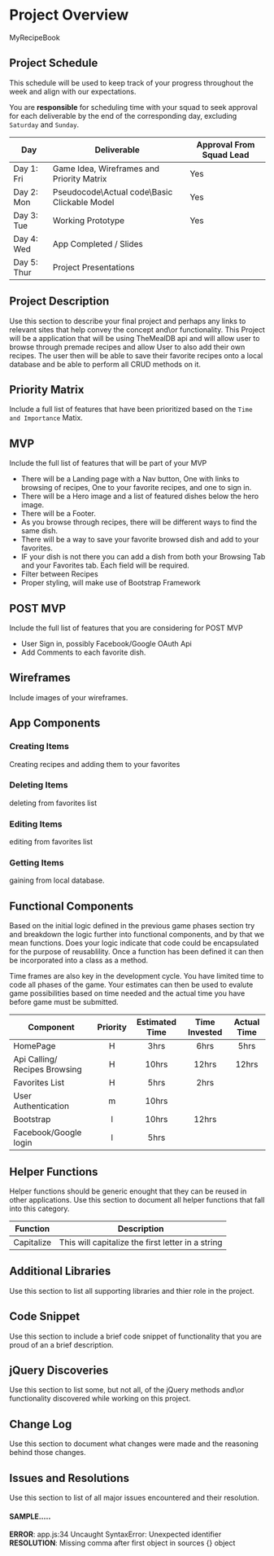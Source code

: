 # Project Overview

MyRecipeBook

## Project Schedule


This schedule will be used to keep track of your progress throughout the week and align with our expectations.  

You are **responsible** for scheduling time with your squad to seek approval for each deliverable by the end of the corresponding day, excluding `Saturday` and `Sunday`.

|  Day | Deliverable | Approval From Squad Lead
|---|---| ---|
|Day 1: Fri| Game Idea, Wireframes and Priority Matrix| Yes 
|Day 2: Mon| Pseudocode\Actual code\Basic Clickable Model| Yes
|Day 3: Tue| Working Prototype | Yes
|Day 4: Wed| App Completed / Slides |
|Day 5: Thur| Project Presentations |

## Project Description

Use this section to describe your final project and perhaps any links to relevant sites that help convey the concept and\or functionality.
This Project will be a application that will be using TheMealDB api and will allow user to browse through premade recipes and allow User to also add their own recipes. The user then will be able to save their favorite recipes onto a local database and be able to perform all CRUD methods on it. 

## Priority Matrix

Include a full list of features that have been prioritized based on the `Time and Importance` Matix.  

## MVP 

Include the full list of features that will be part of your MVP 

  * There will be a Landing page with a Nav button, One with links to browsing of recipes, One to your favorite recipes, and one to sign in.
  * There will be a Hero image and a list of featured dishes below the hero image.
  * There will be a Footer. 
  * As you browse through recipes, there will be different ways to find the same dish.
  * There will be a way to save your favorite browsed dish and add to your favorites.
  * IF your dish is not there you can add a dish from both your Browsing Tab and your Favorites tab. Each field will be required.
  * Filter between Recipes
  * Proper styling, will make use of Bootstrap Framework


## POST MVP

Include the full list of features that you are considering for POST MVP

  * User Sign in, possibly Facebook/Google OAuth Api
  * Add Comments to each favorite dish.

## Wireframes

Include images of your wireframes. 

## App Components

### Creating Items
Creating recipes and adding them to your favorites

### Deleting Items
deleting from favorites list

### Editing Items
editing from favorites list

### Getting Items
gaining from local database.


## Functional Components

Based on the initial logic defined in the previous game phases section try and breakdown the logic further into functional components, and by that we mean functions.  Does your logic indicate that code could be encapsulated for the purpose of reusablility.  Once a function has been defined it can then be incorporated into a class as a method. 

Time frames are also key in the development cycle.  You have limited time to code all phases of the game.  Your estimates can then be used to evalute game possibilities based on time needed and the actual time you have before game must be submitted. 

| Component | Priority | Estimated Time | Time Invested | Actual Time |
| --- | :---: |  :---: | :---: | :---: |
| HomePage | H | 3hrs| 6hrs | 5hrs |
| Api Calling/ Recipes Browsing | H | 10hrs| 12hrs | 12hrs |
| Favorites List | H | 5hrs| 2hrs | |
| User Authentication | m | 10hrs| | |
| Bootstrap | l | 10hrs| 12hrs | |
| Facebook/Google login | l | 5hrs|  |  |

## Helper Functions
Helper functions should be generic enought that they can be reused in other applications. Use this section to document all helper functions that fall into this category.

| Function | Description | 
| --- | :---: |  
| Capitalize | This will capitalize the first letter in a string | 

## Additional Libraries
 Use this section to list all supporting libraries and thier role in the project. 

## Code Snippet

Use this section to include a brief code snippet of functionality that you are proud of an a brief description.  

## jQuery Discoveries
 Use this section to list some, but not all, of the jQuery methods and\or functionality discovered while working on this project.

## Change Log
 Use this section to document what changes were made and the reasoning behind those changes.  

## Issues and Resolutions
 Use this section to list of all major issues encountered and their resolution.

#### SAMPLE.....
**ERROR**: app.js:34 Uncaught SyntaxError: Unexpected identifier                                
**RESOLUTION**: Missing comma after first object in sources {} object
